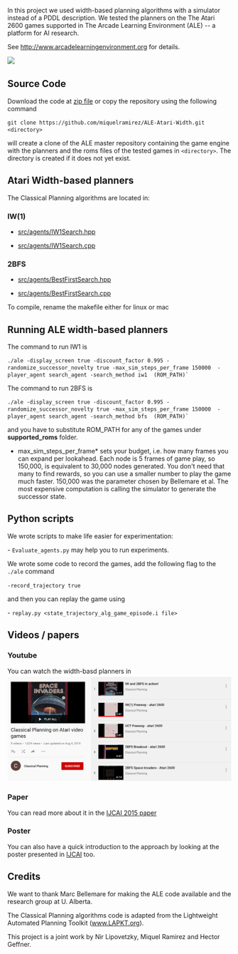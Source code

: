 In this project we used width-based planning algorithms with a simulator instead of a PDDL description. We tested the planners on the The Atari 2600 games supported in The Arcade Learning Environment (ALE) \-- a platform for AI research.

See <http://www.arcadelearningenvironment.org> for details.

[![](http://img.youtube.com/vi/P-603qPMkSg/0.jpg)](http://www.youtube.com/watch?v=P-603qPMkSg "Watch Classical Planners in Action!")

## Source Code


Download the code at [zip file](https://github.com/miquelramirez/ALE-Atari-Width/archive/master.zip) or copy the repository using the following command

    git clone https://github.com/miquelramirez/ALE-Atari-Width.git <directory>

will create a clone of the ALE master repository containing the game engine with the planners and the roms files of the tested games in `<directory>`. The directory is created if it does not yet exist.

## Atari Width-based planners

The Classical Planning algorithms are located in:

### IW(1)

- [src/agents/IW1Search.hpp](https://github.com/miquelramirez/ALE-Atari-Width/blob/master/src/agents/IW1Search.hpp)

- [src/agents/IW1Search.cpp](https://github.com/miquelramirez/ALE-Atari-Width/blob/master/src/agents/IW1Search.cpp)

### 2BFS

- [src/agents/BestFirstSearch.hpp](https://github.com/miquelramirez/ALE-Atari-Width/blob/master/src/agents/BestFirstSearch.hpp)

- [src/agents/BestFirstSearch.cpp](https://github.com/miquelramirez/ALE-Atari-Width/blob/master/src/agents/BestFirstSearch.cpp)

To compile, rename the makefile either for linux or mac

## Running ALE width-based planners

The command to run IW1 is

```
./ale -display_screen true -discount_factor 0.995 -randomize_successor_novelty true -max_sim_steps_per_frame 150000  -player_agent search_agent -search_method iw1  (ROM_PATH)`
```

The command to run 2BFS is

```
./ale -display_screen true -discount_factor 0.995 -randomize_successor_novelty true -max_sim_steps_per_frame 150000  -player_agent search_agent -search_method bfs  (ROM_PATH)`
```
and you have to substitute ROM\_PATH for any of the games under **supported\_roms** folder.

-   max\_sim\_steps\_per\_frame\* sets your budget, i.e. how many frames you can expand per lookahead. Each node is 5 frames of game play, so 150,000, is equivalent to 30,000 nodes generated. You don\'t need that many to find rewards, so you can use a smaller number to play the game much faster. 150,000 was the parameter chosen by Bellemare et al. The most expensive computation is calling the simulator to generate the successor state.

## Python scripts


We wrote scripts to make life easier for experimentation:

- `Evaluate_agents.py` may help you to run experiments.

We wrote some code to record the games, add the following flag to the `./ale` command

`-record_trajectory true`

and then you can replay the game using

- `replay.py <state_trajectory_alg_game_episode.i file>`

## Videos / papers


### Youtube

You can watch the width-basd planners in
[![](images/atari_playlist.png)](http://www.youtube.com/playlist?list=PLXpQcXUQ_CwenUazUivhXyYvjuS6KQOI0)

### Paper

You can read more about it in the [IJCAI 2015 paper](http://people.eng.unimelb.edu.au/nlipovetzky/papers/iw-atari-ijcai-2015.pdf)

### Poster

You can also have a quick introduction to the approach by looking at the poster presented in [IJCAI](http://people.eng.unimelb.edu.au/nlipovetzky/papers/iw-atari-ijcai-2015-poster.pdf) too.

## Credits


We want to thank Marc Bellemare for making the ALE code available and the research group at U. Alberta.

The Classical Planning algorithms code is adapted from the Lightweight Automated Planning Toolkit (www.LAPKT.org).

This project is a joint work by Nir Lipovetzky, Miquel Ramirez and Hector Geffner.
